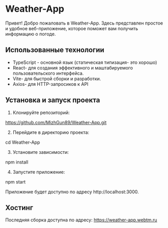 # Weather-App

Привет! Добро пожаловать в Weather-App. Здесь представлен простое и удобное веб-приложение, которое поможет вам получить информацию о погоде.

## Использованные технологии

* TypeScript - основной язык (статическая типизация- это хорошо)
* React- для создания эффективного и маштабируемого пользовательского интерфейса.
* Vite- для быстрой сборки и разработки.
* Axios- для HTTP-запросиков к API


## Установка и запуск проекта

1. Клонируйте репозиторий:

https://github.com/MizhGun89/Weather-App.git


2. Перейдите в директорию проекта:

cd Weather-App


3. Установите зависимости:

npm install


4. Запустите приложение:

npm start


Приложение будет доступно по адресу http://localhost:3000.

## Хостинг

Последняя сборка доступна по адресу:
<https://weather-app.webtm.ru>
